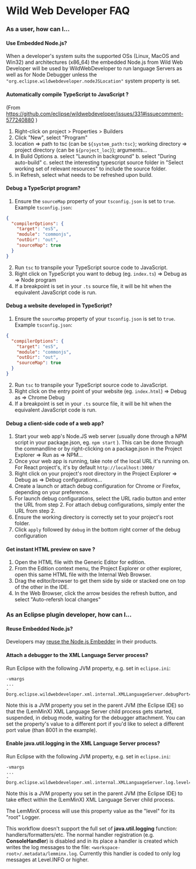 # Wild Web Developer FAQ

### As a user, how can I...

#### Use Embedded Node.js?

When a developer's system suits the supported OSs (Linux, MacOS and Win32) and architectures (x86_64) the embedded Node.js from Wild Web Developer will be used by WildWebDeveloper to run language Servers as well as for Node Debugger unless the `"org.eclipse.wildwebdeveloper.nodeJSLocation"` system property is set.

#### Automatically compile TypeScript to JavaScript ?

(From https://github.com/eclipse/wildwebdeveloper/issues/331#issuecomment-577240880 )

1. Right-click on project > Properties > Builders
2. Click "New", select "Program"
3. location => path to tsc (can be `${system_path:tsc}`; working directory => project directory (can be `${project_loc}`); arguments...
4. In Build Options
  a. select "Launch in background"
  b. select "During auto-build"
  c. select the interesting typescript source folder in "Select working set of relevant resources" to include the source folder.
5. in Refresh, select what needs to be refreshed upon build.

#### Debug a TypeScript program?

1. Ensure the `sourceMap` property of your `tsconfig.json` is set to `true`.
Example `tsconfig.json`:
```JSON
{
  "compilerOptions": {
    "target": "es5",
    "module": "commonjs",
    "outDir": "out",
    "sourceMap": true
  }
}
```
2. Run `tsc` to transpile your TypeScript source code to JavaScript.
3. Right click on TypeScript you want to debug (eg. `index.ts`) => Debug as => Node program
4. If a breakpoint is set in your `.ts` source file, it will be hit when the equivalent JavaScript code is run.

#### Debug a website developed in TypeScript?

1. Ensure the `sourceMap` property of your `tsconfig.json` is set to `true`.
Example `tsconfig.json`:
```JSON
{
  "compilerOptions": {
    "target": "es5",
    "module": "commonjs",
    "outDir": "out",
    "sourceMap": true
  }
}
```
2. Run `tsc` to transpile your TypeScript source code to JavaScript.
3. Right click on the entry point of your website (eg. `index.html`) => Debug as => Chrome Debug
4. If a breakpoint is set in your `.ts` source file, it will be hit when the equivalent JavaScript code is run.

#### Debug a client-side code of a web app?

1. Start your web app's Node.JS web server (usually done through a NPM script in your package.json, eg. `npm start` ). This can be done through the commandline or by right-clicking on a package.json in the Project Explorer => Run as => NPM...
2. Once your web app is running, take note of the local URL it's running on. For React project's, it's by default `http://localhost:3000/`
3. Right click on your project's root directory in the Project Explorer => Debug as => Debug configurations...
4. Create a launch or attach debug configuration for Chrome or Firefox, depending on your preference.
5. For launch debug configurations, select the URL radio button and enter the URL from step 2. For attach debug configurations, simply enter the URL from step 2.
6. Ensure the working directory is correctly set to your project's root folder.
7. Click `apply` followed by `debug` in the bottom right corner of the debug configuration

#### Get instant HTML preview on save ?

1. Open the HTML file with the Generic Editor for edition.
2. From the Edition context menu, the Project Explorer or other explorer, open this same HTML file with the Internal Web Browser.
3. Drag the editor/browser to get them side by side or stacked one on top of the other in the IDE.
4. In the Web Browser, click the arrow besides the refresh button, and select "Auto-refersh local changes"

### As an Eclipse plugin developer, how can I...

#### Reuse Embedded Node.js?

Developers may [reuse the Node.js Embedder](https://github.com/eclipse/wildwebdeveloper/blob/master/org.eclipse.wildwebdeveloper.embedder.node/README.md) in their products.

#### Attach a debugger to the XML Language Server process?

Run Eclipse with the following JVM property, e.g. set in `eclipse.ini`:

```text
-vmargs
...
-Dorg.eclipse.wildwebdeveloper.xml.internal.XMLLanguageServer.debugPort=8001
```

Note this is a JVM property you set in the parent JVM (the Eclipse IDE) so that the (LemMinX) XML Language Server child process gets started, suspended, in debug mode, waiting for the debugger attachment.  You can set the property's value to a different port if you'd like to select a different port value (than 8001 in the example).

#### Enable java.util.logging in the XML Language Server process?

Run Eclipse with the following JVM property, e.g. set in `eclipse.ini`:

```text
-vmargs
...
-Dorg.eclipse.wildwebdeveloper.xml.internal.XMLLanguageServer.log.level=all
```

Note this is a JVM property you set in the parent JVM (the Eclipse IDE) to take effect within the (LemMinX) XML Language Server child process.

The LemMinX process will use this property value as the "level" for its "root" Logger.   

This workflow doesn't support the full set of **java.util.logging** function: handlers/formatters/etc.  The normal handler registration (e.g. **ConsoleHandler**) is disabled and in its place a handler is created which writes the log messages to the file:  `<workspace-root>/.metadata/lemminx.log`.  Currently this handler is coded to only log messages at Level.INFO or higher.

 

